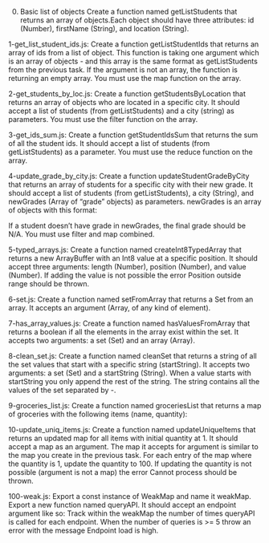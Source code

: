 0. Basic list of objects
Create a function named getListStudents that returns an array of objects.Each object should have three attributes: id (Number), firstName (String), and location (String).

1-get_list_student_ids.js:
 Create a function getListStudentIds that returns an array of ids from a list of object. This function is taking one argument which is an array of objects - and this array is the same format as getListStudents from the previous task. If the argument is not an array, the function is returning an empty array. You must use the map function on the array.

2-get_students_by_loc.js: 
Create a function getStudentsByLocation that returns an array of objects who are located in a specific city. It should accept a list of students (from getListStudents) and a city (string) as parameters. You must use the filter function on the array.

3-get_ids_sum.js: 
Create a function getStudentIdsSum that returns the sum of all the student ids. It should accept a list of students (from getListStudents) as a parameter. You must use the reduce function on the array.

4-update_grade_by_city.js: 
Create a function updateStudentGradeByCity that returns an array of students for a specific city with their new grade. It should accept a list of students (from getListStudents), a city (String), and newGrades (Array of “grade” objects) as parameters. newGrades is an array of objects with this format:

If a student doesn’t have grade in newGrades, the final grade should be N/A. You must use filter and map combined.

5-typed_arrays.js: 
Create a function named createInt8TypedArray that returns a new ArrayBuffer with an Int8 value at a specific position. It should accept three arguments: length (Number), position (Number), and value (Number). If adding the value is not possible the error Position outside range should be thrown.

6-set.js: 
Create a function named setFromArray that returns a Set from an array. It accepts an argument (Array, of any kind of element).

7-has_array_values.js: 
Create a function named hasValuesFromArray that returns a boolean if all the elements in the array exist within the set. It accepts two arguments: a set (Set) and an array (Array).

8-clean_set.js: 
Create a function named cleanSet that returns a string of all the set values that start with a specific string (startString). It accepts two arguments: a set (Set) and a startString (String). When a value starts with startString you only append the rest of the string. The string contains all the values of the set separated by -.

9-groceries_list.js: 
Create a function named groceriesList that returns a map of groceries with the following items (name, quantity):

10-update_uniq_items.js: 
Create a function named updateUniqueItems that returns an updated map for all items with initial quantity at 1. It should accept a map as an argument. The map it accepts for argument is similar to the map you create in the previous task. For each entry of the map where the quantity is 1, update the quantity to 100. If updating the quantity is not possible (argument is not a map) the error Cannot process should be thrown.

100-weak.js: 
Export a const instance of WeakMap and name it weakMap. Export a new function named queryAPI. It should accept an endpoint argument like so: Track within the weakMap the number of times queryAPI is called for each endpoint. When the number of queries is >= 5 throw an error with the message Endpoint load is high.
